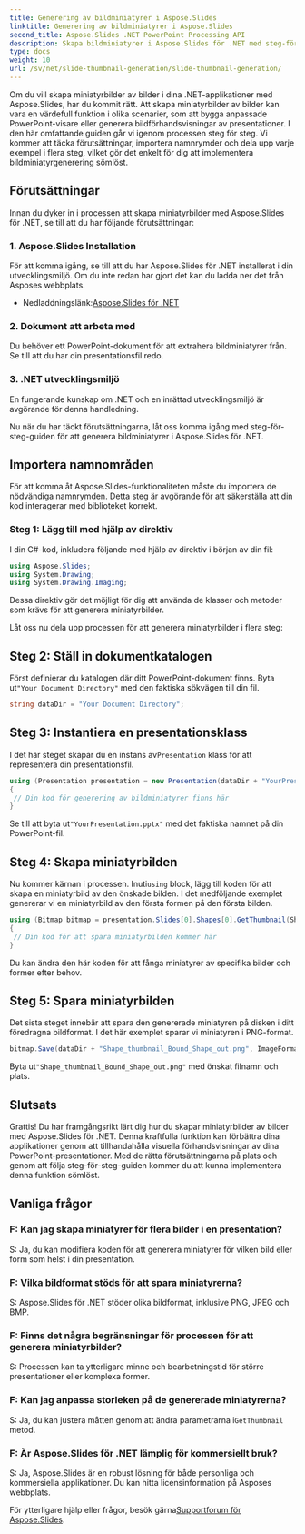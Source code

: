 ```yaml
---
title: Generering av bildminiatyrer i Aspose.Slides
linktitle: Generering av bildminiatyrer i Aspose.Slides
second_title: Aspose.Slides .NET PowerPoint Processing API
description: Skapa bildminiatyrer i Aspose.Slides för .NET med steg-för-steg-guide och kodexempel. Anpassa utseendet och spara miniatyrer. Förbättra presentationsförhandsvisningar.
type: docs
weight: 10
url: /sv/net/slide-thumbnail-generation/slide-thumbnail-generation/
---
```


Om du vill skapa miniatyrbilder av bilder i dina .NET-applikationer med Aspose.Slides, har du kommit rätt. Att skapa miniatyrbilder av bilder kan vara en värdefull funktion i olika scenarier, som att bygga anpassade PowerPoint-visare eller generera bildförhandsvisningar av presentationer. I den här omfattande guiden går vi igenom processen steg för steg. Vi kommer att täcka förutsättningar, importera namnrymder och dela upp varje exempel i flera steg, vilket gör det enkelt för dig att implementera bildminiatyrgenerering sömlöst.

## Förutsättningar

Innan du dyker in i processen att skapa miniatyrbilder med Aspose.Slides för .NET, se till att du har följande förutsättningar:

### 1. Aspose.Slides Installation
För att komma igång, se till att du har Aspose.Slides för .NET installerat i din utvecklingsmiljö. Om du inte redan har gjort det kan du ladda ner det från Asposes webbplats.

-  Nedladdningslänk:[Aspose.Slides för .NET](https://releases.aspose.com/slides/net/)

### 2. Dokument att arbeta med
Du behöver ett PowerPoint-dokument för att extrahera bildminiatyrer från. Se till att du har din presentationsfil redo.

### 3. .NET utvecklingsmiljö
En fungerande kunskap om .NET och en inrättad utvecklingsmiljö är avgörande för denna handledning.

Nu när du har täckt förutsättningarna, låt oss komma igång med steg-för-steg-guiden för att generera bildminiatyrer i Aspose.Slides för .NET.

## Importera namnområden

För att komma åt Aspose.Slides-funktionaliteten måste du importera de nödvändiga namnrymden. Detta steg är avgörande för att säkerställa att din kod interagerar med biblioteket korrekt.

### Steg 1: Lägg till med hjälp av direktiv

I din C#-kod, inkludera följande med hjälp av direktiv i början av din fil:

```csharp
using Aspose.Slides;
using System.Drawing;
using System.Drawing.Imaging;
```

Dessa direktiv gör det möjligt för dig att använda de klasser och metoder som krävs för att generera miniatyrbilder.

Låt oss nu dela upp processen för att generera miniatyrbilder i flera steg:

## Steg 2: Ställ in dokumentkatalogen

 Först definierar du katalogen där ditt PowerPoint-dokument finns. Byta ut`"Your Document Directory"` med den faktiska sökvägen till din fil.

```csharp
string dataDir = "Your Document Directory";
```

## Steg 3: Instantiera en presentationsklass

 I det här steget skapar du en instans av`Presentation` klass för att representera din presentationsfil.

```csharp
using (Presentation presentation = new Presentation(dataDir + "YourPresentation.pptx"))
{
 // Din kod för generering av bildminiatyrer finns här
}
```

 Se till att byta ut`"YourPresentation.pptx"` med det faktiska namnet på din PowerPoint-fil.

## Steg 4: Skapa miniatyrbilden

 Nu kommer kärnan i processen. Inuti`using` block, lägg till koden för att skapa en miniatyrbild av den önskade bilden. I det medföljande exemplet genererar vi en miniatyrbild av den första formen på den första bilden.

```csharp
using (Bitmap bitmap = presentation.Slides[0].Shapes[0].GetThumbnail(ShapeThumbnailBounds.Appearance, 1, 1))
{
 // Din kod för att spara miniatyrbilden kommer här
}
```

Du kan ändra den här koden för att fånga miniatyrer av specifika bilder och former efter behov.

## Steg 5: Spara miniatyrbilden

Det sista steget innebär att spara den genererade miniatyren på disken i ditt föredragna bildformat. I det här exemplet sparar vi miniatyren i PNG-format.

```csharp
bitmap.Save(dataDir + "Shape_thumbnail_Bound_Shape_out.png", ImageFormat.Png);
```

 Byta ut`"Shape_thumbnail_Bound_Shape_out.png"` med önskat filnamn och plats.

## Slutsats

Grattis! Du har framgångsrikt lärt dig hur du skapar miniatyrbilder av bilder med Aspose.Slides för .NET. Denna kraftfulla funktion kan förbättra dina applikationer genom att tillhandahålla visuella förhandsvisningar av dina PowerPoint-presentationer. Med de rätta förutsättningarna på plats och genom att följa steg-för-steg-guiden kommer du att kunna implementera denna funktion sömlöst.

## Vanliga frågor

### F: Kan jag skapa miniatyrer för flera bilder i en presentation?
S: Ja, du kan modifiera koden för att generera miniatyrer för vilken bild eller form som helst i din presentation.

### F: Vilka bildformat stöds för att spara miniatyrerna?
S: Aspose.Slides för .NET stöder olika bildformat, inklusive PNG, JPEG och BMP.

### F: Finns det några begränsningar för processen för att generera miniatyrbilder?
S: Processen kan ta ytterligare minne och bearbetningstid för större presentationer eller komplexa former.

### F: Kan jag anpassa storleken på de genererade miniatyrerna?
S: Ja, du kan justera måtten genom att ändra parametrarna i`GetThumbnail` metod.

### F: Är Aspose.Slides för .NET lämplig för kommersiellt bruk?
S: Ja, Aspose.Slides är en robust lösning för både personliga och kommersiella applikationer. Du kan hitta licensinformation på Asposes webbplats.

 För ytterligare hjälp eller frågor, besök gärna[Supportforum för Aspose.Slides](https://forum.aspose.com/).
